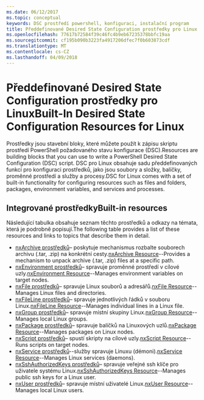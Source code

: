 ```yaml
---
ms.date: 06/12/2017
ms.topic: conceptual
keywords: DSC prostředí powershell, konfiguraci, instalační program
title: Předdefinované Desired State Configuration prostředky pro Linux
ms.openlocfilehash: 77617b72584f39c46fc4b9eb67235378bbfc19aa
ms.sourcegitcommit: cf195b090b3223fa4917206dfec7f0b603873cdf
ms.translationtype: MT
ms.contentlocale: cs-CZ
ms.lasthandoff: 04/09/2018
---
```

# <a name="built-in-desired-state-configuration-resources-for-linux"></a><span data-ttu-id="f8c89-103">Předdefinované Desired State Configuration prostředky pro Linux</span><span class="sxs-lookup"><span data-stu-id="f8c89-103">Built-In Desired State Configuration Resources for Linux</span></span>

<span data-ttu-id="f8c89-104">Prostředky jsou stavební bloky, které můžete použít k zápisu skriptu prostředí PowerShell požadovaného stavu konfigurace (DSC).</span><span class="sxs-lookup"><span data-stu-id="f8c89-104">Resources are building blocks that you can use to write a PowerShell Desired State Configuration (DSC) script.</span></span> <span data-ttu-id="f8c89-105">DSC pro Linux obsahuje sadu předdefinovaných funkcí pro konfiguraci prostředků, jako jsou soubory a složky, balíčky, proměnné prostředí a služby a procesy.</span><span class="sxs-lookup"><span data-stu-id="f8c89-105">DSC for Linux comes with a set of built-in functionality for configuring resources such as files and folders, packages, environment variables, and services and processes.</span></span>

## <a name="built-in-resources"></a><span data-ttu-id="f8c89-106">Integrované prostředky</span><span class="sxs-lookup"><span data-stu-id="f8c89-106">Built-in resources</span></span>

<span data-ttu-id="f8c89-107">Následující tabulka obsahuje seznam těchto prostředků a odkazy na témata, která je podrobně popisují.</span><span class="sxs-lookup"><span data-stu-id="f8c89-107">The following table provides a list of these resources and links to topics that describe them in detail.</span></span>

* <span data-ttu-id="f8c89-108">[nxArchive prostředků](lnxArchiveResource.md)– poskytuje mechanismus rozbalte souborech archivu (.tar, .zip) na konkrétní cesty.</span><span class="sxs-lookup"><span data-stu-id="f8c89-108">[nxArchive Resource](lnxArchiveResource.md)--Provides a mechanism to unpack archive (.tar, .zip) files at a specific path.</span></span>
* <span data-ttu-id="f8c89-109">[nxEnvironment prostředků](lnxEnvironmentResource.md)– spravuje proměnné prostředí v cílové uzly.</span><span class="sxs-lookup"><span data-stu-id="f8c89-109">[nxEnvironment Resource](lnxEnvironmentResource.md)--Manages environment variables on target nodes.</span></span>
* <span data-ttu-id="f8c89-110">[nxFile prostředků](lnxFileResource.md)– spravuje Linux souborů a adresářů.</span><span class="sxs-lookup"><span data-stu-id="f8c89-110">[nxFile Resource](lnxFileResource.md)--Manages Linux files and directories.</span></span>
* <span data-ttu-id="f8c89-111">[nxFileLine prostředků](lnxFileLineResource.md)– spravuje jednotlivých řádků v souboru Linux.</span><span class="sxs-lookup"><span data-stu-id="f8c89-111">[nxFileLine Resource](lnxFileLineResource.md)--Manages individual lines in a Linux file.</span></span>
* <span data-ttu-id="f8c89-112">[nxGroup prostředků](lnxGroupResource.md)– spravuje místní skupiny Linux.</span><span class="sxs-lookup"><span data-stu-id="f8c89-112">[nxGroup Resource](lnxGroupResource.md)--Manages local Linux groups.</span></span>
* <span data-ttu-id="f8c89-113">[nxPackage prostředků](lnxPackageResource.md)– spravuje balíčků na Linuxových uzlů.</span><span class="sxs-lookup"><span data-stu-id="f8c89-113">[nxPackage Resource](lnxPackageResource.md)--Manages packages on Linux nodes.</span></span>
* <span data-ttu-id="f8c89-114">[nxScript prostředků](lnxScriptResource.md)– spustí skripty na cílové uzly.</span><span class="sxs-lookup"><span data-stu-id="f8c89-114">[nxScript Resource](lnxScriptResource.md)--Runs scripts on target nodes.</span></span>
* <span data-ttu-id="f8c89-115">[nxService prostředků](lnxServiceResource.md)--služby spravuje Linuxu (démoni).</span><span class="sxs-lookup"><span data-stu-id="f8c89-115">[nxService Resource](lnxServiceResource.md)--Manages Linux services (daemons).</span></span>
* <span data-ttu-id="f8c89-116">[nxSshAuthorizedKeys prostředků](lnxSshAuthorizedKeysResource.md)– spravuje veřejné ssh klíče pro uživatele systému Linux.</span><span class="sxs-lookup"><span data-stu-id="f8c89-116">[nxSshAuthorizedKeys Resource](lnxSshAuthorizedKeysResource.md)--Manages public ssh keys for a Linux user.</span></span>
* <span data-ttu-id="f8c89-117">[nxUser prostředků](lnxUserResource.md)– spravuje místní uživatelé Linux.</span><span class="sxs-lookup"><span data-stu-id="f8c89-117">[nxUser Resource](lnxUserResource.md)--Manages local Linux users.</span></span>